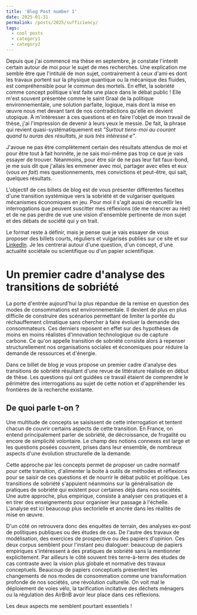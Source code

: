 ```yaml
---
title: 'Blog Post number 1'
date: 2025-01-31
permalink: /posts/2025/sufficiency/
tags:
  - cool posts
  - category1
  - category2
---
```


Depuis que j'ai commencé ma thèse en septembre, je constate l'interêt certain autour de moi pour le sujet de mes recherches. Une explication me semble être que l'intitulé de mon sujet, contrairement à ceux d'ami·es dont les travaux portent sur la physique quantique ou la mécanique des fluides, est compréhensible pour le commun des mortels. En effet, la sobriété comme concept politique s'est faite une place dans le débat public ! Elle m'est souvent présentée comme le saint Graal de la politique environnementale, une solution parfaite, logique, mais dont la mise en œuvre nous met devant tant de nos contradictions qu'elle en devient utopique. À m'intéresser à ces questions et en faire l'objet de mon travail de thèse, j'ai l'impression de devenir à leurs yeux le messie. De fait, la phrase qui revient quasi-systématiquement est _"Surtout tiens-moi au courant quand tu auras des résultats, je suis très intéressé·e"_. 

J'avoue ne pas être complètement certain des résultats attendus de moi et pour être tout à fait honnête, je ne sais moi-même pas trop ce que je vais essayer de trouver. Néanmoins, pour être sûr de ne pas leur fait faux-bond, je me suis dit que j'allais les emmener avec moi, partager avec elles et eux (_vous en fait_) mes questionnements, mes convictions et peut-être, qui sait, quelques résultats. 

L'objectif de ces billets de blog est de vous présenter différentes facettes d'une transition systémique vers la sobriété et de vulgariser quelques mécanismes économiques en jeu. Pour moi il s'agit aussi de recueillir les interrogations que peuvent suscitter mes réflexions (de me réancrer au réel) et de ne pas perdre de vue une vision d'ensemble pertinente de mon sujet et des débats de société qui y on trait.

Le format reste à définir, mais je pense que je vais essayer de vous proposer des billets courts, réguliers et vulgarisés publiés sur ce site et sur [LinkedIn](https://www.linkedin.com/in/kilian-rouge-8aa519151?lipi=urn%3Ali%3Apage%3Ad_flagship3_profile_view_base_contact_details%3BRwn%2FQoCtSHiQvhV%2Bj3Ih7g%3D%3D). Je les centrerai autour d'une question, d'un concept, d'une actualité sociétale ou scientifique ou d'un papier scientifique.  

Un premier cadre d'analyse des transitions de sobriété
======

La porte d'entrée aujourd'hui la plus répandue de la remise en question des modes de consommations est environnementale. Il devient de plus en plus difficile de construire des scénarios permettant de limiter la portée du réchauffement climatique sans chercher à faire évoluer la demande des consommateurs. Ces derniers reposent en effet sur des hypothèses de moins en moins réalistes d'innovation technologique ou de capture carbone. Ce qu'on appelle transition de sobriété consiste alors à repenser structurellement nos organisations sociales et économiques pour réduire la demande de ressources et d'énergie.

Dans ce billet de blog je vous propose un premier cadre d'analyse des transitions de sobriété résultant d'une revue de littérature réalisée en début de thèse. Les questions qui ont guidées ce travail étaient de comprendre le périmètre des interrogations au sujet de cette notion et d'appréhender les frontières de la recherche existante.

De quoi parle t-on ?
------

Une multitude de concepts se saisissent de cette interrogation et tentent chacun de couvrir certains aspects de cette transition. En France, on entend principalement parler de sobriété, de décroissance, de frugalité ou encore de simplicité volontaire. Le champ des notions connexes est large et les questions posées couvrent, prises dans leur ensemble, de nombreux aspects d'une évolution structurelle de la demande. 

Cette approche par les concepts permet de proposer un cadre normatif pour cette transition, d'alimenter la boite à outils de méthodes et réflexions pour se saisir de ces questions et de nourrir le débat public et politique. Les transitions de sobriété s'appuient néanmoins sur la généralisation de pratiques de sobriété qui existent pour certaines déjà dans nos sociétés. Une autre approche, plus empirique, consiste à analyser ces pratiques et à en tirer des enseignements pour organiser leur passage à l'échelle. L'analyse est ici beaucoup plus sectorielle et ancrée dans les réalités de mise en œuvre.

D'un côté on retrouvera donc des enquêtes de terrain, des analyses ex-post de politiques publiques ou des études de cas. De l'autre des travaux de modélisation, des exercices de prospective ou des papiers d'opinion. Ces deux corpus semblent pour l'instant peu dialoguer: beaucoup de papiers empiriques s'intéressent à des pratiques de sobriété sans la mentionner explicitement. Par ailleurs le côté souvent très terre-à-terre des études de cas contraste avec la vision plus globale et normative des travaux conceptuels. Beaucoup de papiers conceptuels présentent les changements de nos modes de consommation comme une transformation profonde de nos sociétés, une révolution culturelle. On voit mal le déploiement de voies vélo, la tarification incitative des déchets ménagers ou la régulation des AirBnB avoir leur place dans ces réflexions. 

Les deux aspects me semblent pourtant essentiels !  

